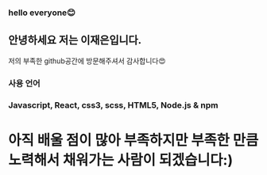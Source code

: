 ### hello everyone😊

<!--
**LJaeeun/LJaeeun** is a ✨ _special_ ✨ repository because its `README.md` (this file) appears on your GitHub profile.

Here are some ideas to get you started:

- 🔭 I’m currently working on ...
- 🌱 I’m currently learning ...
- 👯 I’m looking to collaborate on ...
- 🤔 I’m looking for help with ...
- 💬 Ask me about ...
- 📫 How to reach me: ...
- 😄 Pronouns: ...
- ⚡ Fun fact: ...
-->

## 안녕하세요 저는 이재은입니다.

저의 부족한 github공간에 방문해주셔서 감사합니다😍


### 사용 언어
### Javascript, React, css3, scss, HTML5, Node.js & npm 



# 아직 배울 점이 많아 부족하지만 부족한 만큼 노력해서 채워가는 사람이 되겠습니다:)
